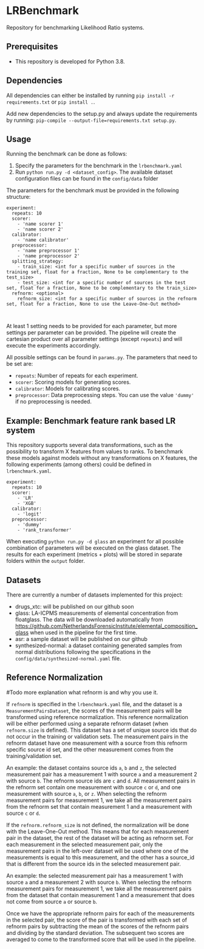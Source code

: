 LRBenchmark
=====

Repository for benchmarking Likelihood Ratio systems.

Prerequisites
-----------
- This repository is developed for Python 3.8.

Dependencies
-----------
All dependencies can either be installed by running `pip install -r requirements.txt` or `pip install .`.
  
Add new dependencies to the setup.py and always update the requirements by running: 
`pip-compile --output-file=requirements.txt setup.py`.

Usage
-----------
Running the benchmark can be done as follows:
1. Specify the parameters for the benchmark in the `lrbenchmark.yaml`
2. Run `python run.py -d <dataset_config>`. The available dataset configuration files can be found in the `config/data` folder

The parameters for the benchmark must be provided in the following structure: 
```
experiment:
  repeats: 10
  scorer:
    - 'name scorer 1'
    - 'name scorer 2'
  calibrator: 
    - 'name calibrator'
  preprocessor:
    - 'name preprocessor 1'
    - 'name preprocessor 2'
  splitting_strategy:
    - train_size: <int for a specific number of sources in the training set, float for a fraction, None to be complementary to the test_size>
    - test_size: <int for a specific number of sources in the test set, float for a fraction, None to be complementary to the train_size>
  refnorm: <optional>
    refnorm_size: <int for a specific number of sources in the refnorm set, float for a fraction, None to use the Leave-One-Out method>    
    
    
```
At least 1 setting needs to be provided for each parameter, but more settings per parameter can be provided. The pipeline will
create the cartesian product over all parameter settings (except `repeats`) and will execute the experiments accordingly.

All possible settings can be found in `params.py`. The parameters that need to be set are:
- `repeats`: Number of repeats for each experiment.
- `scorer`: Scoring models for generating scores.
- `calibrator`: Models for calibrating scores. 
- `preprocessor`: Data preprocessing steps. You can use the value `'dummy'` if no preprocessing is needed.


Example: Benchmark feature rank based LR system
-----------
This repository supports several data transformations, such as the possibility to transform X features from values to ranks. 
To benchmark these models against models without any transformations on X features, the following experiments (among others) could be 
defined in `lrbenchmark.yaml`. 
```
experiment:
  repeats: 10
  scorer:
    - 'LR'
    - 'XGB'
  calibrator:
    - 'logit'
  preprocessor:
    - 'dummy'
    - 'rank_transformer'
```
When executing `python run.py -d glass` an experiment for all possible combination of parameters will be executed on the glass dataset. 
The results for each experiment (metrics + plots) will be stored in separate folders within the `output` folder.

Datasets
----------
There are currently a number of datasets implemented for this project:
- drugs_xtc: will be published on our github soon
- glass: LA-ICPMS measurements of elemental concentration from floatglass. The data will be downloaded automatically from https://github.com/NetherlandsForensicInstitute/elemental_composition_glass when used in the pipeline for the first time.
- asr: a sample dataset will be published on our github
- synthesized-normal: a dataset containing generated samples from normal distributions following the specifications in the `config/data/synthesized-normal.yaml` file.


Reference Normalization
----------
#Todo more explanation what refnorm is and why you use it.

If `refnorm` is specified in the `lrbenchmark.yaml` file, and the dataset is a `MeasurementPairsDataset`,
the scores of the measurement pairs will be transformed using reference normalization.
This reference normalization will be either performed using a separate refnorm dataset (when `refnorm.size` is defined). 
This dataset has a set of unique source ids that do not occur in the training or validation sets. The measurement pairs 
in the refnorm dataset have one measurement with a source from this refnorm specific source id set, and the other 
measurement comes from the training/validation set. 

An example: the dataset contains source ids `a`, `b` and `z`, the selected measurement pair has
a measurement 1 with source `a` and a measurement 2 with source `b`. The refnorm source ids are `c` and `d`. All 
measurement pairs in the refnorm set contain one measurement with source `c` or `d`, and one measurement with source 
`a`, `b`, or `z`. When selecting the refnorm measurement pairs for measurement 1, we take 
all the measurement pairs from the refnorm set that contain measurement 1 and a measurement with source `c` or `d`.

If the `refnorm.refnorm_size` is not defined, the normalization will be done with the Leave-One-Out method. This means
that for each measurement pair in the dataset, the rest of the dataset will be acting as refnorm set. 
For each measurement in the selected measurement pair, only the measurement pairs in the left-over dataset will be used 
where one of the measurements is equal to this measurement, and the other has a source_id that is different from the 
source ids in the selected measurement pair. 

An example: the selected measurement pair has a measurement 1 with source `a` and a measurement 2 with source `b`. When 
selecting the refnorm measurement pairs for measurement 1, we take all the measurement pairs from the dataset that 
contain measurement 1 and a measurement that does not come from source `a` or source `b`.

Once we have the appropriate refnorm pairs for each of the measurements in the selected pair, the score of the pair is 
transformed with each set of refnorm pairs by subtracting the mean of the scores of the refnorm pairs and 
dividing by the standard deviation. The subsequent two scores are averaged to come to the transformed score that will 
be used in the pipeline. 
